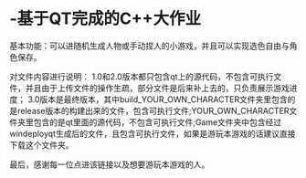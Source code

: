 # -基于QT完成的C++大作业
基本功能：可以进随机生成人物或手动捏人的小游戏，并且可以实现选色自由与角色保存。

对文件内容进行说明：
1.0和2.0版本都只包含qt上的源代码，不包含可执行文件，并且由于上传文件的操作生疏，部分文件是后来补上去的，只负责展示游戏进度；
3.0版本是最终版本，其中build_YOUR_OWN_CHARACTER文件夹里包含的是release版本的构建出来的文件，包含可执行文件;YOUR_OWN_CHARACTER文件夹里包含的是qt里面的源代码，不包含可执行文件;Game文件夹中包含经过windeployqt生成后的文件，且包含可执行文件，如果是游玩本游戏的话建议直接下载这个文件夹。

最后，感谢每一位点进该链接以及想要游玩本游戏的人。
